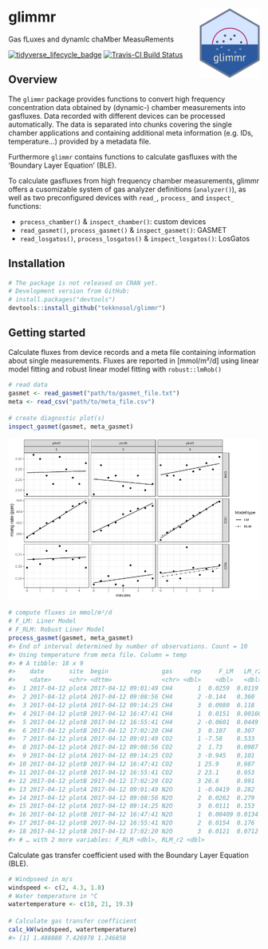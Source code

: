 
<!-- README.md is generated from README.Rmd. Please edit that file -->

# glimmr <a href='https://tekknosol.github.io/glimmr/'><img src='man/figures/logo.png' align="right" height="139" /></a>

Gas fLuxes and dynamIc chaMber
MeasuRements

<!-- badges: start -->

[![tidyverse\_lifecycle\_badge](https://img.shields.io/badge/lifecycle-experimental-orange.svg)](https://www.tidyverse.org/lifecycle/#experimental)
[![Travis-CI Build
Status](https://travis-ci.org/tekknosol/glimmr.svg?branch=master)](https://travis-ci.org/tekknosol/glimmr)
<!-- badges: end -->

## Overview

The `glimmr` package provides functions to convert high frequency
concentration data obtained by (dynamic-) chamber measurements into
gasfluxes. Data recorded with different devices can be processed
automatically. The data is separated into chunks covering the single
chamber applications and containing additional meta information
(e.g. IDs, temperature…) provided by a metadata file.

Furthermore `glimmr` contains functions to calculate gasfluxes with the
‘Boundary Layer Equation’ (BLE).

To calculate gasfluxes from high frequency chamber measurements, glimmr
offers a cusomizable system of gas analyzer definitions (`analyzer()`),
as well as two preconfigured devices with `read_`, `process_` and
`inspect_` functions:

  - `process_chamber()` & `inspect_chamber()`: custom devices
  - `read_gasmet()`, `process_gasmet()` & `inspect_gasmet()`: GASMET
  - `read_losgatos()`, `process_losgatos()` & `inspect_losgatos()`:
    LosGatos

## Installation

``` r
# The package is not released on CRAN yet.
# Development version from GitHub:
# install.packages("devtools")
devtools::install_github("tekknosol/glimmr")
```

## Getting started

Calculate fluxes from device records and a meta file containing
information about single measurements. Fluxes are reported in
\[mmol/m²/d\] using linear model fitting and robust linear model
fitting with `robust::lmRob()`

``` r
# read data
gasmet <- read_gasmet("path/to/gasmet_file.txt")
meta <- read_csv("path/to/meta_file.csv")

# create diagnostic plot(s)
inspect_gasmet(gasmet, meta_gasmet)
```

![Diagnosis plot](man/figures/diag.png)

``` r
# compute fluxes in mmol/m²/d
# F_LM: Liner Model
# F_RLM: Robust Liner Model
process_gasmet(gasmet, meta_gasmet)
#> End of interval determined by number of observations. Count = 10
#> Using temperature from meta file. Column = temp
#> # A tibble: 18 x 9
#>    date       site  begin               gas     rep     F_LM   LM_r2
#>    <date>     <chr> <dttm>              <chr> <dbl>    <dbl>   <dbl>
#>  1 2017-04-12 plotA 2017-04-12 09:01:49 CH4       1  0.0259  0.0119 
#>  2 2017-04-12 plotA 2017-04-12 09:08:56 CH4       2 -0.144   0.360  
#>  3 2017-04-12 plotA 2017-04-12 09:14:25 CH4       3  0.0980  0.118  
#>  4 2017-04-12 plotB 2017-04-12 16:47:41 CH4       1  0.0151  0.00160
#>  5 2017-04-12 plotB 2017-04-12 16:55:41 CH4       2 -0.0601  0.0449 
#>  6 2017-04-12 plotB 2017-04-12 17:02:20 CH4       3  0.107   0.307  
#>  7 2017-04-12 plotA 2017-04-12 09:01:49 CO2       1 -7.58    0.533  
#>  8 2017-04-12 plotA 2017-04-12 09:08:56 CO2       2  1.73    0.0987 
#>  9 2017-04-12 plotA 2017-04-12 09:14:25 CO2       3 -0.945   0.101  
#> 10 2017-04-12 plotB 2017-04-12 16:47:41 CO2       1 25.9     0.987  
#> 11 2017-04-12 plotB 2017-04-12 16:55:41 CO2       2 23.1     0.953  
#> 12 2017-04-12 plotB 2017-04-12 17:02:20 CO2       3 26.6     0.991  
#> 13 2017-04-12 plotA 2017-04-12 09:01:49 N2O       1 -0.0419  0.282  
#> 14 2017-04-12 plotA 2017-04-12 09:08:56 N2O       2  0.0262  0.279  
#> 15 2017-04-12 plotA 2017-04-12 09:14:25 N2O       3  0.0111  0.153  
#> 16 2017-04-12 plotB 2017-04-12 16:47:41 N2O       1  0.00409 0.0134 
#> 17 2017-04-12 plotB 2017-04-12 16:55:41 N2O       2  0.0154  0.176  
#> 18 2017-04-12 plotB 2017-04-12 17:02:20 N2O       3  0.0121  0.0712 
#> # … with 2 more variables: F_RLM <dbl>, RLM_r2 <dbl>
```

Calculate gas transfer coefficient used with the Boundary Layer Equation
(BLE).

``` r
# Windpseed in m/s
windspeed <- c(2, 4.3, 1.8) 
# Water temperature in °C
watertemperature <- c(18, 21, 19.3) 

# Calculate gas transfer coefficient
calc_kW(windspeed, watertemperature)
#> [1] 1.488888 7.426978 1.246858
```
